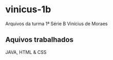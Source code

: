 # vinicus-1b
Arquivos da turma 1ª Série B Vinícius de Moraes
## Aquivos trabalhados
JAVA, HTML & CSS
